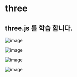# three
## three.js 를 학습 합니다.
![image](https://github.com/user-attachments/assets/c6718693-9c17-41a7-bc0c-da1f52d86051)

![image](https://github.com/user-attachments/assets/2f674ed4-6610-46c9-a824-a9893f9456b9)

![image](https://github.com/user-attachments/assets/18fc412e-2c90-44d4-8272-ae6b1e08328a)

![image](https://github.com/user-attachments/assets/d5776005-c65f-4ae9-8419-27991242fdf1)


